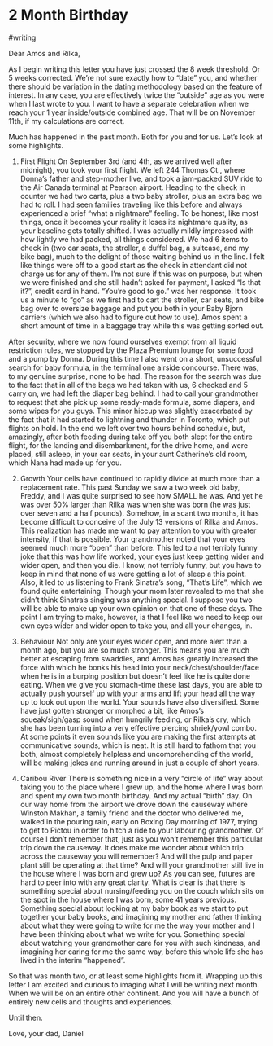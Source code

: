 # 2 Month Birthday
#writing


Dear Amos and Rilka,

As I begin writing this letter you have just crossed the 8 week threshold. Or 5 weeks corrected. We’re not sure exactly how to “date” you, and whether there should be variation in the dating methodology based on the feature of interest. In any case, you are effectively twice the “outside” age as you were when I last wrote to you. I want to have a separate celebration when we reach your 1 year inside/outside combined age. That will be on November 11th, if my calculations are correct.

Much has happened in the past month. Both for you and for us. Let’s look at some highlights.

1. First Flight
On September 3rd (and 4th, as we arrived well after midnight), you took your first flight. We left 244 Thomas Ct., where Donna’s father and step-mother live, and took a jam-packed SUV ride to the Air Canada terminal at Pearson airport. Heading to the check in counter we had two carts, plus a two baby stroller, plus an extra bag we had to roll. I had seen families traveling like this before and always experienced a brief “what a nightmare” feeling. To be honest, like most things, once it becomes your reality it loses its nightmare quality, as your baseline gets totally shifted. I was actually mildly impressed with how lightly we had packed, all things considered. We had 6 items to check in (two car seats, the stroller, a duffel bag, a suitcase, and my bike bag), much to the delight of those waiting behind us in the line. I felt like things were off to a good start as the check in attendant did not charge us for any of them. I’m not sure if this was on purpose, but when we were finished and she still hadn’t asked for payment, I asked “Is that it?”, credit card in hand. “You’re good to go.” was her response. It took us a minute to “go” as we first had to cart the stroller, car seats, and bike bag over to oversize baggage and put you both in your Baby Bjorn carriers (which we also had to figure out how to use). Amos spent a short amount of time in a baggage tray while this was getting sorted out. 

After security, where we now found ourselves exempt from all liquid restriction rules, we stopped by the Plaza Premium lounge for some food and a pump by Donna. During this time I also went on a short, unsuccessful search for baby formula, in the terminal one airside concourse. There was, to my genuine surprise, none to be had. The reason for the search was due to the fact that in all of the bags we had taken with us, 6 checked and 5 carry on, we had left the diaper bag behind. I had to call your grandmother to request that she pick up some ready-made formula, some diapers, and some wipes for you guys. This minor hiccup was slightly exacerbated by the fact that it had started to lightning and thunder in Toronto, which put flights on hold. In the end we left over two hours behind schedule, but, amazingly, after both feeding during take off you both slept for the entire flight, for the landing and disembarkment, for the drive home, and were placed, still asleep, in your car seats, in your aunt Catherine’s old room, which Nana had made up for you.  

2. Growth
Your cells have continued to rapidly divide at much more than a replacement rate. This past Sunday we saw a two week old baby, Freddy, and I was quite surprised to see how SMALL he was. And yet he was over 50% larger than Rilka was when she was born (he was just over seven and a half pounds). Somehow, in a scant two months, it has become difficult to conceive of the July 13 versions of Rilka and Amos. This realization has made me want to pay attention to you with greater intensity, if that is possible. Your grandmother noted that your eyes seemed much more “open” than before. This led to a not terribly funny joke that this was how life worked, your eyes just keep getting wider and wider open, and then you die. I know, not terribly funny, but you have to keep in mind that none of us were getting a lot of sleep a this point. Also, it led to us listening to Frank Sinatra’s song, “That’s Life”, which we found quite entertaining. Though your mom later revealed to me that she didn’t think Sinatra’s singing was anything special. I suppose you two will be able to make up your own opinion on that one of these days. The point I am trying to make, however, is that I feel like we need to keep our own eyes wider and wider open to take you, and all your changes, in.

3. Behaviour 
Not only are your eyes wider open, and more alert than a month ago, but you are so much stronger. This means you are much better at escaping from swaddles, and Amos has greatly increased the force with which he bonks his head into your neck/chest/shoulder/face when he is in a burping position but doesn’t feel like he is quite done eating. When we give you stomach-time these last days, you are able to actually push yourself up with your arms and lift your head all the way up to look out upon the world. 
Your sounds have also diversified. Some have just gotten stronger or morphed a bit, like Amos’s squeak/sigh/gasp sound when hungrily feeding, or Rilka’s cry, which she has been turning into a very effective piercing shriek/yowl combo. At some points it even sounds like you are making the first attempts at communicative sounds, which is neat. It is still hard to fathom that you both, almost completely helpless and uncomprehending of the world, will be making jokes and running around in just a couple of short years.

4. Caribou River
There is something nice in a very “circle of life” way about taking you to the place where I grew up, and the home where I was born and spent my own two month birthday. And my actual “birth” day. On our way home from the airport we drove down the causeway where Winston Makhan, a family friend and the doctor who delivered me, walked in the pouring rain, early on Boxing Day morning of 1977, trying to get to Pictou in order to hitch a ride to your labouring grandmother. Of course I don’t remember that, just as you won’t remember this particular trip down the causeway. It does make me wonder about which trip across the causeway you will remember? And will the pulp and paper plant still be operating at that time? And will your grandmother still live in the house where I was born and grew up? As you can see, futures are hard to peer into with any great clarity. What is clear is that there is something special about nursing/feeding you on the couch which sits on the spot in the house where I was born, some 41 years previous. Something special about looking at my baby book as we start to put together your baby books, and imagining my mother and father thinking about what they were going to write for me the way your mother and I have been thinking about what we write for you. Something special about watching your grandmother care for you with such kindness, and imagining her caring for me the same way, before this whole life she has lived in the interim “happened”. 


So that was month two, or at least some highlights from it. Wrapping up this letter I am excited and curious to imaging what I will be writing next month. When we will be on an entire other continent. And you will have a bunch of entirely new cells and thoughts and experiences. 

Until then.

Love, your dad,
Daniel
